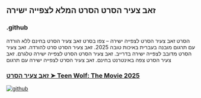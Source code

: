 ## זאב צעיר הסרט הסרט המלא לצפייה ישירה

### .github

הסרט זאב צעיר הסרט לצפייה ישירה – צפו בסרט זאב צעיר הסרט בחינם ללא הורדה עם תרגום מובנה בעברית באיכות טובה 2025. זאב צעיר הסרט סרט להורדה. זאב צעיר הסרט מדובב לצפייה ישירה בדרייב. זאב צעיר הסרט הסרט לצפייה ישירה טלגרם. זאב צעיר הסרט צפה באינטרנט בחינם. זאב צעיר הסרט לצפייה ישירה עם תרגום

### [זאב צעיר הסרט ➤ Teen Wolf: The Movie 2025](https://watching4khdmovies.blogspot.com/2025/09/teen-wolf-he.html)

<a href="https://watching4khdmovies.blogspot.com/2025/09/teen-wolf-he.html" rel="nofollow"><img src="https://image.tmdb.org/t/p/w1280/wAkpPm3wcHRqZl8XjUI3Y2chYq2.jpg" alt="github" data-canonical-src="https://image.tmdb.org/t/p/w1280/wAkpPm3wcHRqZl8XjUI3Y2chYq2.jpg" style="max-width: 100%;"></a>
